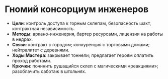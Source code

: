 # Гномий консорциум инженеров

- **Цели**: контроль доступа к горным склепам, безопасность шахт, контрактная независимость.
- **Методы**: аркано-инженерия, бартер ресурсами, лицензии на работы в недрах.
- **Связи**: контракт с городом; конкуренция с торговыми домами; нейтралитет с деревнями.
- **Ходы Мастера**: закрывает тоннели; предлагает героям оплатить проход работами.
- **Крючки**: починить рушащийся склеп с магическими «реакциями»; разоблачить саботаж в штольнях.